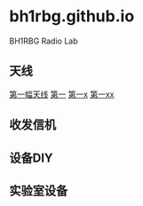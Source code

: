 # bh1rbg.github.io
BH1RBG Radio Lab

## 天线

<a href="antenna_i.html">第一幅天线</a>
[第一](antenna_i.md)
[第一x](antenna_i)
[第一xx](antenna_i.html)

## 收发信机

## 设备DIY

## 实验室设备
